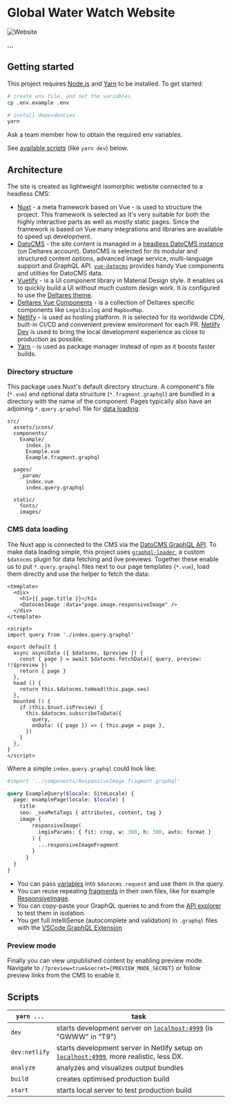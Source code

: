 # Global Water Watch Website
![Website](https://img.shields.io/website?url=http%3A%2F%2Fwww.globalwaterwatch.io%2F)

**...**
## Getting started

This project requires [Node.js](https://nodejs.org/) and [Yarn](https://yarnpkg.com/) to be installed. To get started:

```bash
# create env file, and set the variables 
cp .env.example .env

# install dependencies
yarn
```

Ask a team member how to obtain the required env variables.

See [available scripts](#scripts) (like `yarn dev`) below.


## Architecture

The site is created as lightweight isomorphic website connected to a headless CMS:

- [Nuxt](https://nuxtjs.org) - a meta framework based on Vue - is used to structure the project. This framework is selected as it's very suitable for both the highly interactive parts as well as mostly static pages. Since the framework is based on Vue many integrations and libraries are available to speed up development.
- [DatoCMS](https://www.datocms.com/) - the site content is managed in a [headless DatoCMS instance](https://global-water-watch-website.admin.datocms.com/) (on Deltares account). DatoCMS is selected for its modular and structured content options, advanced image service, multi-language support and GraphQL API. [`vue-datocms`](https://github.com/datocms/vue-datocms) provides handy Vue components and utilties for DatoCMS data.
- [Vuetify](https://vuetifyjs.com/en/) - is a UI component library in Material Design style. It enables us to quickly build a UI without much custom design work. It is configured to use the [Deltares theme](https://github.com/openearth/delta-vue-components/tree/master/packages/vuetify-theme).
- [Deltares Vue Components](https://github.com/openearth/delta-vue-components/tree/master/packages/vue-components) - is a collection of Deltares specific components like `LegalDialog` and `MapboxMap`.
- [Netlify](https://www.netlify.com/) - is used as hosting platform. It is selected for its worldwide CDN, built-in CI/CD and convenient preview environment for each PR. [Netlify Dev](https://www.netlify.com/products/dev/) is used to bring the local development experience as close to production as possible.
- [Yarn](yarnpkg.com/) - is used as package manager instead of npm as it boosts faster builds.


### Directory structure

This package uses Nuxt's default directory structure. A component's file (`*.vue`) and optional data structure (`*.fragment.graphql`) are bundled in a directory with the name of the component. Pages typically also have an adjoining `*.query.graphql` file for [data loading](#cms-data-loading).

```
src/
  assets/icons/
  components/
    Example/
      index.js
      Example.vue
      Example.fragment.graphql

  pages/
    _param/
      index.vue
      index.query.graphql
  
  static/
    fonts/
    images/
```

### CMS data loading

The Nuxt app is connected to the CMS via the [DatoCMS GraphQL API](https://www.datocms.com/docs/content-delivery-api). To make data loading simple, this project uses [`graphql-loader`](https://www.npmjs.com/package/webpack-graphql-loader), a custom `$datocms` plugin for data fetching and live previews. Together these enable us to put `*.query.graphql` files next to our page templates (`*.vue`), load them directly and use the helper to fetch the data:

```vue
<template>
  <div>
    <h1>{{ page.title }}</h1>
    <DatocmsImage :data="page.image.responsiveImage" />
  </div>
</template>

<script>
import query from './index.query.graphql'

export default {
  async asyncData ({ $datocms, $preview }) {
    const { page } = await $datocms.fetchData({ query, preview: !!$preview })
    return { page }
  },
  head () {
    return this.$datocms.toHead(this.page.seo)
  },
  mounted () {
    if (this.$nuxt.isPreview) {
      this.$datocms.subscribeToData({
        query,
        onData: ({ page }) => { this.page = page },
      })
    }
  },
}
</script>
```

Where a simple `index.query.graphql` could look like:

```graphql
#import '../components/ResponsiveImage.fragment.graphql'

query ExampleQuery($locale: SiteLocale) {
  page: examplePage(locale: $locale) {
    title
    seo: _seoMetaTags { attributes, content, tag }
    image {
        responsiveImage(
          imgixParams: { fit: crop, w: 300, h: 300, auto: format }
        ) {
          ...responsiveImageFragment
        }
      }
  }
}
```

- You can pass [variables](https://graphql.org/learn/queries/#variables) into `$datocms.request` and use them in the query.
- You can reuse repeating [fragments](https://graphql.org/learn/queries/#fragments) in their own files, like for example [ResponsiveImage](components/ResponsiveImage.fragment.graphql).
- You can copy-paste your GraphQL queries to and from the [API explorer](https://global-water-watch-website.admin.datocms.com/cda-explorer) to test them in isolation.
- You get full IntelliSense (autocomplete and validation) in `.graphql` files with the [VSCode GraphQL Extension](https://marketplace.visualstudio.com/items?itemName=GraphQL.vscode-graphql)

### Preview mode

Finally you can view unpublished content by enabling preview mode. Navigate to `/?preview=true&secret={PREVIEW_MODE_SECRET}` or follow preview links from the CMS to enable it.


## Scripts

`yarn ...` | task
--- | ---
`dev` | starts development server on [`localhost:4999`](http://localhost:4999) (is "GWWW" in "T9")
`dev:netlify` | starts development server in Netlify setup on [`localhost:4999`](http://localhost:4999), more realistic, less DX.
`analyze` | analyzes and visualizes output bundles
`build` | creates optimised production build
`start` | starts local server to test production build
